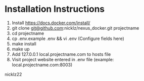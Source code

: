 # Installation Instructions

1. Install https://docs.docker.com/install/
2. git clone git@github.com:nicklz/nexus_docker.git projectname
3. cd projectname
4. cp .env.example .env && vi .env (Configure fields here)
5. make install
6. make up
7. Add 127.0.0.1 local.projectname.com to hosts file
8. Visit project website entered in .env file (example: local.projectname.com:8003)

nicklz22
